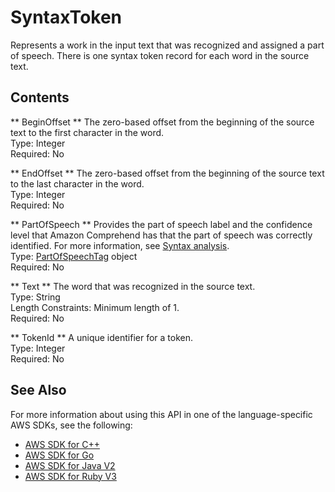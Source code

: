 # SyntaxToken<a name="API_SyntaxToken"></a>

Represents a work in the input text that was recognized and assigned a part of speech\. There is one syntax token record for each word in the source text\.

## Contents<a name="API_SyntaxToken_Contents"></a>

 ** BeginOffset **   <a name="comprehend-Type-SyntaxToken-BeginOffset"></a>
The zero\-based offset from the beginning of the source text to the first character in the word\.  
Type: Integer  
Required: No

 ** EndOffset **   <a name="comprehend-Type-SyntaxToken-EndOffset"></a>
The zero\-based offset from the beginning of the source text to the last character in the word\.  
Type: Integer  
Required: No

 ** PartOfSpeech **   <a name="comprehend-Type-SyntaxToken-PartOfSpeech"></a>
Provides the part of speech label and the confidence level that Amazon Comprehend has that the part of speech was correctly identified\. For more information, see [Syntax analysis](how-syntax.md)\.  
Type: [PartOfSpeechTag](API_PartOfSpeechTag.md) object  
Required: No

 ** Text **   <a name="comprehend-Type-SyntaxToken-Text"></a>
The word that was recognized in the source text\.  
Type: String  
Length Constraints: Minimum length of 1\.  
Required: No

 ** TokenId **   <a name="comprehend-Type-SyntaxToken-TokenId"></a>
A unique identifier for a token\.  
Type: Integer  
Required: No

## See Also<a name="API_SyntaxToken_SeeAlso"></a>

For more information about using this API in one of the language\-specific AWS SDKs, see the following:
+  [AWS SDK for C\+\+](https://docs.aws.amazon.com/goto/SdkForCpp/comprehend-2017-11-27/SyntaxToken) 
+  [AWS SDK for Go](https://docs.aws.amazon.com/goto/SdkForGoV1/comprehend-2017-11-27/SyntaxToken) 
+  [AWS SDK for Java V2](https://docs.aws.amazon.com/goto/SdkForJavaV2/comprehend-2017-11-27/SyntaxToken) 
+  [AWS SDK for Ruby V3](https://docs.aws.amazon.com/goto/SdkForRubyV3/comprehend-2017-11-27/SyntaxToken) 